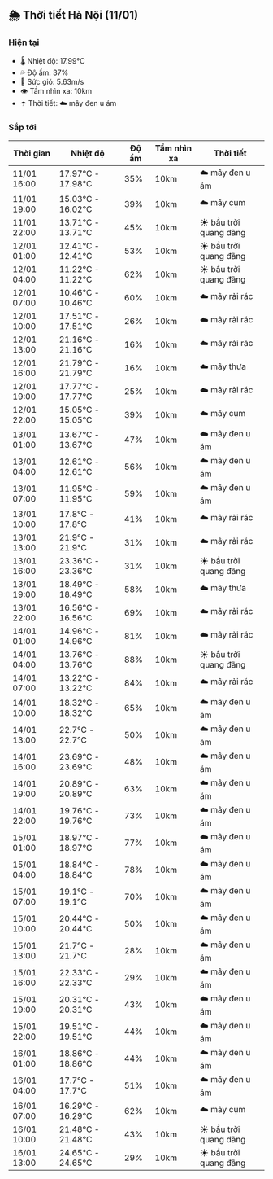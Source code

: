 ## 🌦️ Thời tiết Hà Nội (11/01)

### Hiện tại

- 🌡️ Nhiệt độ: 17.99℃
- 💦 Độ ẩm: 37%
- 💨 Sức gió: 5.63m/s
- 👁️ Tầm nhìn xa: 10km
- ☂️ Thời tiết: ☁️ mây đen u ám

### Sắp tới

| Thời gian | Nhiệt độ | Độ ẩm | Tầm nhìn xa | Thời tiết |
| --- | --- | --- | --- | --- |
| 11/01 16:00 | 17.97℃ - 17.98℃ | 35% | 10km | ☁️ mây đen u ám |
| 11/01 19:00 | 15.03℃ - 16.02℃ | 39% | 10km | ☁️ mây cụm |
| 11/01 22:00 | 13.71℃ - 13.71℃ | 45% | 10km | ☀️ bầu trời quang đãng |
| 12/01 01:00 | 12.41℃ - 12.41℃ | 53% | 10km | ☀️ bầu trời quang đãng |
| 12/01 04:00 | 11.22℃ - 11.22℃ | 62% | 10km | ☀️ bầu trời quang đãng |
| 12/01 07:00 | 10.46℃ - 10.46℃ | 60% | 10km | ☁️ mây rải rác |
| 12/01 10:00 | 17.51℃ - 17.51℃ | 26% | 10km | ☁️ mây rải rác |
| 12/01 13:00 | 21.16℃ - 21.16℃ | 16% | 10km | ☁️ mây rải rác |
| 12/01 16:00 | 21.79℃ - 21.79℃ | 16% | 10km | ☁️ mây thưa |
| 12/01 19:00 | 17.77℃ - 17.77℃ | 25% | 10km | ☁️ mây rải rác |
| 12/01 22:00 | 15.05℃ - 15.05℃ | 39% | 10km | ☁️ mây cụm |
| 13/01 01:00 | 13.67℃ - 13.67℃ | 47% | 10km | ☁️ mây đen u ám |
| 13/01 04:00 | 12.61℃ - 12.61℃ | 56% | 10km | ☁️ mây đen u ám |
| 13/01 07:00 | 11.95℃ - 11.95℃ | 59% | 10km | ☁️ mây đen u ám |
| 13/01 10:00 | 17.8℃ - 17.8℃ | 41% | 10km | ☁️ mây rải rác |
| 13/01 13:00 | 21.9℃ - 21.9℃ | 31% | 10km | ☁️ mây rải rác |
| 13/01 16:00 | 23.36℃ - 23.36℃ | 31% | 10km | ☀️ bầu trời quang đãng |
| 13/01 19:00 | 18.49℃ - 18.49℃ | 58% | 10km | ☁️ mây thưa |
| 13/01 22:00 | 16.56℃ - 16.56℃ | 69% | 10km | ☁️ mây rải rác |
| 14/01 01:00 | 14.96℃ - 14.96℃ | 81% | 10km | ☁️ mây rải rác |
| 14/01 04:00 | 13.76℃ - 13.76℃ | 88% | 10km | ☀️ bầu trời quang đãng |
| 14/01 07:00 | 13.22℃ - 13.22℃ | 84% | 10km | ☁️ mây rải rác |
| 14/01 10:00 | 18.32℃ - 18.32℃ | 65% | 10km | ☁️ mây đen u ám |
| 14/01 13:00 | 22.7℃ - 22.7℃ | 50% | 10km | ☁️ mây đen u ám |
| 14/01 16:00 | 23.69℃ - 23.69℃ | 48% | 10km | ☁️ mây đen u ám |
| 14/01 19:00 | 20.89℃ - 20.89℃ | 63% | 10km | ☁️ mây đen u ám |
| 14/01 22:00 | 19.76℃ - 19.76℃ | 73% | 10km | ☁️ mây đen u ám |
| 15/01 01:00 | 18.97℃ - 18.97℃ | 77% | 10km | ☁️ mây đen u ám |
| 15/01 04:00 | 18.84℃ - 18.84℃ | 78% | 10km | ☁️ mây đen u ám |
| 15/01 07:00 | 19.1℃ - 19.1℃ | 70% | 10km | ☁️ mây đen u ám |
| 15/01 10:00 | 20.44℃ - 20.44℃ | 50% | 10km | ☁️ mây đen u ám |
| 15/01 13:00 | 21.7℃ - 21.7℃ | 28% | 10km | ☁️ mây đen u ám |
| 15/01 16:00 | 22.33℃ - 22.33℃ | 29% | 10km | ☁️ mây đen u ám |
| 15/01 19:00 | 20.31℃ - 20.31℃ | 43% | 10km | ☁️ mây đen u ám |
| 15/01 22:00 | 19.51℃ - 19.51℃ | 44% | 10km | ☁️ mây đen u ám |
| 16/01 01:00 | 18.86℃ - 18.86℃ | 44% | 10km | ☁️ mây đen u ám |
| 16/01 04:00 | 17.7℃ - 17.7℃ | 51% | 10km | ☁️ mây đen u ám |
| 16/01 07:00 | 16.29℃ - 16.29℃ | 62% | 10km | ☁️ mây cụm |
| 16/01 10:00 | 21.48℃ - 21.48℃ | 43% | 10km | ☀️ bầu trời quang đãng |
| 16/01 13:00 | 24.65℃ - 24.65℃ | 29% | 10km | ☀️ bầu trời quang đãng |
